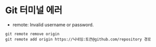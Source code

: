 # Git 터미널 에러

- remote: Invalid username or password.
```
git remote remove origin
git remote add origin https://닉네임:토큰@github.com/repository 경로
```